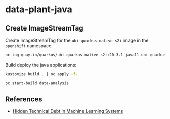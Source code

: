 # data-plant-java

## Create ImageStreamTag
Create ImageStreamTag for the `ubi-quarkus-native-s2i` image in the `openshift` namespace:
```sh
oc tag quay.io/quarkus/ubi-quarkus-native-s2i:20.3.1-java11 ubi-quarkus-native-s2i:20.3.1-java11 -n openshift
```

Build deploy the java applications:
```sh 
kustomize build . | oc apply -f-
```


```sh 
oc start-build data-analysis
```




## References

* [Hidden Technical Debt in Machine Learning Systems](https://papers.nips.cc/paper/2015/file/86df7dcfd896fcaf2674f757a2463eba-Paper.pdf)